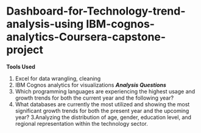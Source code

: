 # Dashboard-for-Technology-trend-analysis-using IBM-cognos-analytics-Coursera-capstone-project
**Tools Used**
1. Excel for data wrangling, cleaning
2. IBM Cognos analytics for visualizations
***Analysis Questions***
1. Which programming languages are experiencing the highest usage and growth trends for both the current year and the following year?
2. What databases are currently the most utilized and showing the most significant growth trends for both the present year and the upcoming year?
3.Analyzing the distribution of age, gender, education level, and regional representation within the technology sector.
